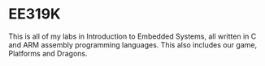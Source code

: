 # EE319K
This is all of my labs in Introduction to Embedded Systems, all written in C and ARM assembly programming languages. This also includes our game, Platforms and Dragons.
